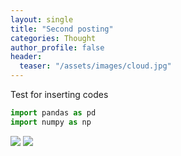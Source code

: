 ```yaml
---
layout: single
title: "Second posting"
categories: Thought
author_profile: false
header:
  teaser: "/assets/images/cloud.jpg"
---
```


Test for inserting codes

```python
import pandas as pd
import numpy as np
```

![](../butterfly.jpg)
![](../waterdrop.jpg)